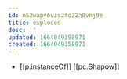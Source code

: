 ```yaml
---
id: n52wapv6vzs2fo22a0vhj9e
title: exploded
desc: ''
updated: 1664049358971
created: 1664049358971
---
```

- [[p.instanceOf]] [[pc.Shapow]]

